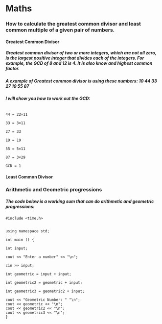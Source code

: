 # Maths
### How to calculate the greatest common divisor and least common multiple of a given pair of numbers.
#### **Greatest Common Divisor**
##### Greatest common divisor of two or more integers, which are not all zero, is the largest positive integer that divides each of the integers. For example, the GCD of 8 and 12 is 4. It is also know and highest common factor. 
##### A example of Greatest common divisor is using these numbers: 10 44 33 27 19 55 87
##### I will show you how to work out the GCD:
```10 = 2×5

44 = 22×11

33 = 3×11

27 = 33

19 = 19

55 = 5×11

87 = 3×29

GCD = 1
```
#### **Least Common Divisor**




### Arithmetic and Geometric progressions
##### The code below is a working sum that can do arithmetic and geometric progressions:
```#include <iostream> /*Libary*/
#include <time.h>


using namespace std;

int main () {
  
int input;

cout << "Enter a number" << "\n";

cin >> input;

int geometric = input + input;

int geometric2 = geometric + input;

int geometric3 = geometric2 + input;

cout << "Geometric Number: " "\n";
cout << geometric << "\n";
cout << geometric2 << "\n";
cout << geometric3 << "\n";
}
```

